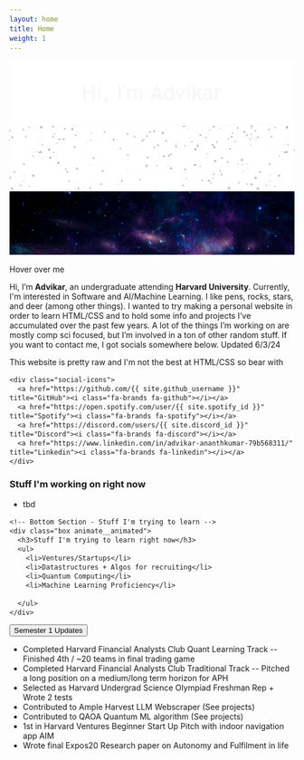```yaml
---
layout: home
title: Home
weight: 1
---
```


<div class="parallax-container" onmousemove="parallax(event)">
    <div class="parallax-layer layer1">
      <img src="img/banner1.png" alt="Bottom Layer Image">
    </div>
    <div class="parallax-layer layer2">
      <img src="img/banner2.png" alt="Middle Layer Image">
    </div>
    <div class="parallax-layer layer3">
      <img src="img/banner3.jpg" alt="Top Layer Image">
    </div>
  </div>

<script>
  function parallax(event) {
    const container = document.querySelector('.parallax-container');
    const layer1 = container.querySelector('.layer1');
    const layer2 = container.querySelector('.layer2');
    const layer3 = container.querySelector('.layer3');
    const mouseX = event.clientX;
    const mouseY = event.clientY;
    const moveX1 = (mouseX - container.offsetWidth / 2) / 15;
    const moveY1 = (mouseY - container.offsetHeight / 2) / 10;
    const moveX2 = (mouseX - container.offsetWidth / 2) / 20;
    const moveY2 = (mouseY - container.offsetHeight / 2) / 17;
    const moveX3 = (mouseX - container.offsetWidth / 2) / 45;
    const moveY3 = (mouseY - container.offsetHeight / 2) / 40;
    layer1.style.transform = `translate(${moveX1}px, ${moveY1}px)`;
    layer2.style.transform = `translate(${moveX2}px, ${moveY2}px)`;
    layer3.style.transform = `translate(${moveX3}px, ${moveY3}px)`;
  }
</script>
<p class="hover-text">Hover over me</p>
<div class="main-content">
  <!-- Left Column - Who Section -->
  <div class="box left-column bio animate__animated animate__shakeX">
    <p class="bio-text">
      Hi, I’m <strong>Advikar</strong>, an undergraduate attending <strong>Harvard University</strong>. Currently, I'm interested in Software and AI/Machine Learning. I like pens, rocks, stars, and deer (among other things). I wanted to try making a personal website in order to learn HTML/CSS and to hold some info and projects I’ve accumulated over the past few years. A lot of the things I’m working on are mostly comp sci focused, but I’m involved in a ton of other random stuff. If you want to contact me, I got socials somewhere below. Updated 6/3/24
    </p>
    <p class="bio-text-small">This website is pretty raw and I'm not the best at HTML/CSS so bear with</p>

    <div class="social-icons">
      <a href="https://github.com/{{ site.github_username }}" title="GitHub"><i class="fa-brands fa-github"></i></a>
      <a href="https://open.spotify.com/user/{{ site.spotify_id }}" title="Spotify"><i class="fa-brands fa-spotify"></i></a>
      <a href="https://discord.com/users/{{ site.discord_id }}" title="Discord"><i class="fa-brands fa-discord"></i></a>
      <a href="https://www.linkedin.com/in/advikar-ananthkumar-79b568311/" title="Linkedin"><i class="fa-brands fa-linkedin"></i></a>
    </div>
  </div>
  
  <!-- Right Column - Stuff I'm working on and Stuff I'm trying to learn -->
  <div class="right-column">
    <!-- Top Section - Stuff I'm working on -->
    <div class="box animate__animated">
      <h3>Stuff I'm working on right now</h3>
      <ul>
        <li>tbd</li>
      </ul>
    </div>

    <!-- Bottom Section - Stuff I'm trying to learn -->
    <div class="box animate__animated">
      <h3>Stuff I'm trying to learn right now</h3>
      <ul>
        <li>Ventures/Startups</li>
        <li>Datastructures + Algos for recruiting</li>
        <li>Quantum Computing</li>
        <li>Machine Learning Proficiency</li>

      </ul>
    </div>
  </div>
</div>
<div class="dropdown-container">
  <button class="dropdown-button">Semester 1 Updates</button>
  <ul class="dropdown-list">
    <li>Completed Harvard Financial Analysts Club Quant Learning Track -- Finished 4th / ~20 teams in final trading game</li>
    <li>Completed Harvard Financial Analysts Club Traditional Track -- Pitched a long position on a medium/long term horizon for APH
    </li>
    <li>Selected as Harvard Undergrad Science Olympiad Freshman Rep + Wrote 2 tests</li>
    <li>Contributed to Ample Harvest LLM Webscraper (See projects)</li>
    <li>Contributed to QAOA Quantum ML algorithm (See projects)</li>
    <li> 1st in Harvard Ventures Beginner Start Up Pitch with indoor navigation app AIM</li>
    <li>Wrote final Expos20 Research paper on Autonomy and Fulfilment in life</li>

  </ul>
</div>
<script>
  document.querySelector('.dropdown-button').addEventListener('click', function () {
    const dropdownList = document.querySelector('.dropdown-list');
    const listItems = dropdownList.querySelectorAll('li');
    // Toggle visibility of the list
    if (dropdownList.style.display === 'block') {
      dropdownList.style.display = 'none';
    } else {
      dropdownList.style.display = 'block';
      // Add the fade-in animation with delays
      listItems.forEach((item, index) => {
        item.style.animationDelay = `${index * 0.2}s`; // Delay for each item
      });
    }
  });
</script>


<script src="https://kit.fontawesome.com/9e06b409af.js" crossorigin="anonymous"></script>

<!-- Animation and Layout Styles -->

